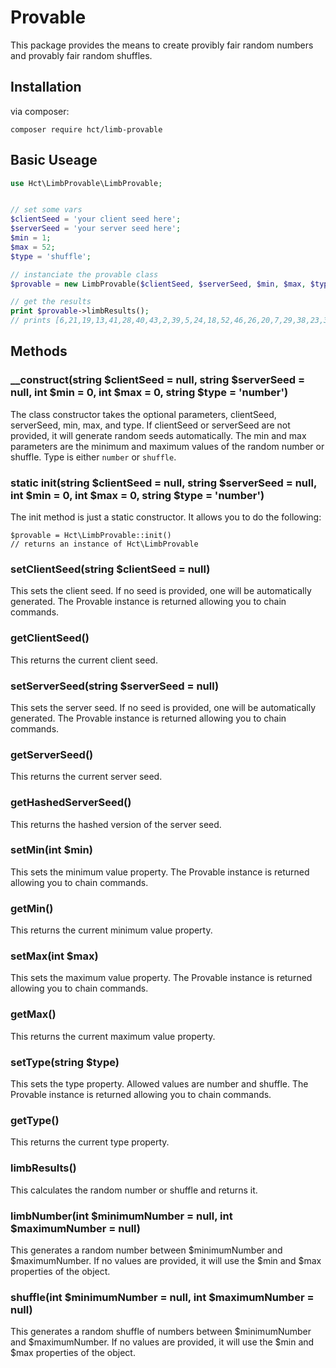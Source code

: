 # Provable

This package provides the means to create provibly fair random numbers and provably fair random shuffles.

## Installation

via composer:
```
composer require hct/limb-provable
```

## Basic Useage

```php
use Hct\LimbProvable\LimbProvable;


// set some vars
$clientSeed = 'your client seed here';
$serverSeed = 'your server seed here';
$min = 1;
$max = 52;
$type = 'shuffle';

// instanciate the provable class
$provable = new LimbProvable($clientSeed, $serverSeed, $min, $max, $type);

// get the results
print $provable->limbResults();
// prints [6,21,19,13,41,28,40,43,2,39,5,24,18,52,46,26,20,7,29,38,23,37,30,31,33,44,22,16,35,48,25,14,45,27,11,8,17,36,51,4,42,15,49,32,3,9,1,47,10,34,50,12]
```

## Methods

### __construct(string $clientSeed = null, string $serverSeed = null, int $min = 0, int $max = 0, string $type = 'number')

The class constructor takes the optional parameters, clientSeed, serverSeed, min, max, and type. If clientSeed or serverSeed are not provided, it will generate random seeds automatically. The min and max parameters are the minimum and maximum values of the random number or shuffle. Type is either `number` or `shuffle`.

### static init(string $clientSeed = null, string $serverSeed = null, int $min = 0, int $max = 0, string $type = 'number')

The init method is just a static constructor. It allows you to do the following:

```
$provable = Hct\LimbProvable::init()
// returns an instance of Hct\LimbProvable
```

### setClientSeed(string $clientSeed = null)

This sets the client seed. If no seed is provided, one will be automatically generated. The Provable instance is returned allowing you to chain commands.

### getClientSeed()

This returns the current client seed.

### setServerSeed(string $serverSeed = null)

This sets the server seed. If no seed is provided, one will be automatically generated. The Provable instance is returned allowing you to chain commands.

### getServerSeed()

This returns the current server seed.

### getHashedServerSeed()

This returns the hashed version of the server seed.

### setMin(int $min)

This sets the minimum value property. The Provable instance is returned allowing you to chain commands.

### getMin()

This returns the current minimum value property.

### setMax(int $max)

This sets the maximum value property. The Provable instance is returned allowing you to chain commands.

### getMax()

This returns the current maximum value property.

### setType(string $type)

This sets the type property. Allowed values are number and shuffle. The Provable instance is returned allowing you to chain commands.

### getType()

This returns the current type property.

### limbResults()

This calculates the random number or shuffle and returns it.

### limbNumber(int $minimumNumber = null, int $maximumNumber = null)

This generates a random number between $minimumNumber and $maximumNumber. If no values are provided, it will use the $min and $max properties of the object.

### shuffle(int $minimumNumber = null, int $maximumNumber = null)

This generates a random shuffle of numbers between $minimumNumber and $maximumNumber. If no values are provided, it will use the $min and $max properties of the object.




